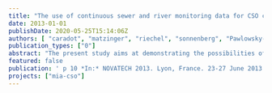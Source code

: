 ```yaml
---
title: "The use of continuous sewer and river monitoring data for CSO characterization and impact assessment"
date: 2013-01-01
publishDate: 2020-05-25T15:14:06Z
authors: [ "caradot", "matzinger", "riechel", "sonnenberg", "Pawlowsky-Reusing, E.", "Heinzmann, B.", "von Seggern, D.", "rouault" ]
publication_types: ["0"]
abstract: "The present study aims at demonstrating the possibilities of on-line sensors for describing CSO emissions and river impacts. A continuous integrated monitoring, using state-of-the-art on-line sensors, was started in Berlin in 2010. It combines (i) continuous measurements of water quality and flow rates of combined sewer overflows (CSO) at one main CSO outlet and (ii) continuous measurements of water quality parameters at four sites within the urban stretch of the receiving river. UV-VIS probes provide continuous measurements of parameters such as chemical oxygen demand (COD) with relatively low uncertainties (10-30%). However, experience shows that on-line UV-VIS probes are not able to provide accurate measurements of water quality without being calibrated to local conditions. Several methodologies to analyze on-line CSO and river measurements are presented and illustrated with an exemplary event. Results show that reliable information such as the CSO load, the proportion of wastewater in CSO, the contribution of wastewater to CSO load, the first flush effect and the intensity of river impacts can be gained at high precision and temporal resolution. Given the broad range of high quality information from CSO impacts in the river to the characterization of CSO emissions, the study suggests the use of continuous integrated monitoring programs to support decisions on CSO management."
featured: false
publication: ' p 10 *In:* NOVATECH 2013. Lyon, France. 23-27 June 2013'
projects: ["mia-cso"]
---
```


